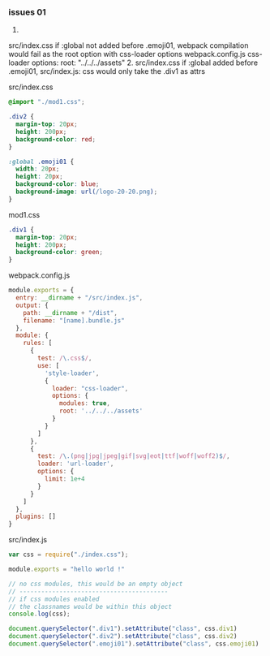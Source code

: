 ### issues 01
1.
  src/index.css
    if :global not added before .emoji01,
    webpack compilation would fail as the root option with css-loader options
  webpack.config.js
    css-loader options:
      root: "../../../assets"
2.
  src/index.css
    if :global added before .emoji01,
  src/index.js:
    css would only take the .div1 as attrs

src/index.css
```css
@import "./mod1.css";

.div2 {
  margin-top: 20px;
  height: 200px;
  background-color: red;
}

:global .emoji01 {
  width: 20px;
  height: 20px;
  background-color: blue;
  background-image: url(/logo-20-20.png);
}
```

mod1.css
```css
.div1 {
  margin-top: 20px;
  height: 200px;
  background-color: green;
}
```

webpack.config.js
```js
module.exports = {
  entry: __dirname + "/src/index.js",
  output: {
    path: __dirname + "/dist",
    filename: "[name].bundle.js"
  },
  module: {
    rules: [
      {
        test: /\.css$/,
        use: [
          'style-loader',
          {
            loader: "css-loader",
            options: {
              modules: true,
              root: '../../../assets'
            }
          }
        ]
      },
      {
        test: /\.(png|jpg|jpeg|gif|svg|eot|ttf|woff|woff2)$/,
        loader: 'url-loader',
        options: {
          limit: 1e+4
        }
      }
    ]
  },
  plugins: []
}
```

src/index.js
```js
var css = require("./index.css");

module.exports = "hello world !"

// no css modules, this would be an empty object
// -----------------------------------------
// if css modules enabled
// the classnames would be within this object
console.log(css);

document.querySelector(".div1").setAttribute("class", css.div1)
document.querySelector(".div2").setAttribute("class", css.div2)
document.querySelector(".emoji01").setAttribute("class", css.emoji01)

```

